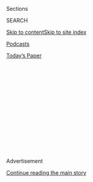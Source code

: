 <div id="app">

<div>

<div>

<div>

<div class="NYTAppHideMasthead css-1q2w90k e1suatyy0">

<div class="section css-ui9rw0 e1suatyy2">

<div class="css-eph4ug er09x8g0">

<div class="css-6n7j50">

</div>

<span class="css-1dv1kvn">Sections</span>

<div class="css-10488qs">

<span class="css-1dv1kvn">SEARCH</span>

</div>

[Skip to content](#site-content)[Skip to site
index](#site-index)

</div>

<div id="masthead-section-label" class="css-1wr3we4 eaxe0e00">

[Podcasts](https://www.nytimes.com/spotlight/podcasts)

</div>

<div class="css-10698na e1huz5gh0">

</div>

</div>

<div id="masthead-bar-one" class="section hasLinks css-15hmgas e1csuq9d3">

<div class="css-uqyvli e1csuq9d0">

</div>

<div class="css-1uqjmks e1csuq9d1">

</div>

<div class="css-9e9ivx">

[](https://myaccount.nytimes.com/auth/login?response_type=cookie&client_id=vi)

</div>

<div class="css-1bvtpon e1csuq9d2">

[Today’s
Paper](https://www.nytimes.com/section/todayspaper)

</div>

</div>

</div>

</div>

<div data-aria-hidden="false">

<div id="site-content" data-role="main">

<div>

<div class="css-1aor85t" style="opacity:0.000000001;z-index:-1;visibility:hidden">

<div class="css-1hqnpie">

<div class="css-epjblv">

<span class="css-17xtcya">[Podcasts](/spotlight/podcasts)</span><span class="css-x15j1o">|</span><span class="css-fwqvlz">‘This
Terrible Thing Is Happening, but the World Goes
On.’</span>

</div>

<div class="css-k008qs">

<div class="css-1iwv8en">

<span class="css-18z7m18"></span>

<div>

</div>

</div>

<span class="css-1n6z4y">https://nyti.ms/2KLqFys</span>

<div class="css-1705lsu">

<div class="css-4xjgmj">

<div class="css-4skfbu" data-role="toolbar" data-aria-label="Social Media Share buttons, Save button, and Comments Panel with current comment count" data-testid="share-tools">

  - 
  - 
  - 
  - 
    
    <div class="css-6n7j50">
    
    </div>

  - 
  - 

</div>

</div>

</div>

</div>

</div>

</div>

<div id="NYT_TOP_BANNER_REGION" class="css-13pd83m">

</div>

<div id="top-wrapper" class="css-1sy8kpn">

<div id="top-slug" class="css-l9onyx">

Advertisement

</div>

[Continue reading the main
story](#after-top)

<div class="ad top-wrapper" style="text-align:center;height:100%;display:block;min-height:250px">

<div id="top" class="place-ad" data-position="top" data-size-key="top">

</div>

</div>

<div id="after-top">

</div>

</div>

<div>

<div class="css-1g7y0i5 e1drnplw0">

<div class="css-1ceswkc e1drnplw1">

</div>

<div class="css-f2fzwx e1drnplw2">

<div data-aria-labelledby="modal-title" data-role="region">

<div id="modal-title" class="css-mln36k">

transcript

</div>

<div class="css-pbq7ev">

</div>

<span>Back to Sugar
Calling</span>

<div class="css-f6lhej">

<div class="css-1ialerq">

<div class="css-1701swk">

bars

</div>

<div>

<div class="css-1t7yl1y">

0:00/0:00

</div>

<div class="css-og85jy">

\-0:00

</div>

</div>

</div>

</div>

<div class="css-15fbio0">

<div class="css-1p4nyns">

transcript

## ‘This Terrible Thing Is Happening, but the World Goes On.’

### Hosted by Cheryl Strayed, produced by Kelly Prime and edited by Sara Sarasohn. Editorial oversight by Wendy Dorr.

#### Cheryl Strayed talks with the author Judy Blume about raising teens, losing religion and writing it all down.

Wednesday, April 29th, 2020

</div>

  - cheryl strayed  
    Today, I’m going to call Judy Blume. She taught me a lot about being
    a teenager and a young woman in her books, “Are You There God? It’s
    Me, Margaret,” “Deenie,” “Tiger Eyes,” “Forever.” Really, there’s
    such a long list. I could go on and on. In fact, I distinctly
    remember the exact shelf that her books occupied in Chaska Middle
    School. I visited often, checked out every single book on that shelf
    at least one, sometimes two or three times. I can’t think of anyone
    better to call when seeking wisdom at this really confusing moment
    in our lives, so I’m going to give her a call.

  - \[music\]

  - \[dial tone\]

  - judy blume  
    Hello?

  - cheryl strayed  
    Hi, is this Judy?

  - judy blume  
    It is Judy.

  - cheryl strayed  
    Hi, Judy. It’s Cheryl Strayed.

  - judy blume  
    Hi, Cheryl. How nice to talk to you.

  - cheryl strayed  
    Oh. I mean, honestly, Judy, in all of the dreams of my life as a
    writer, I never, ever, ever thought I would get to talk to you. I
    have loved you for so long, since I was a little child.

  - judy blume  
    Well, I’m so glad that I’m still here so we can do this.

  - cheryl strayed  
    I’m so glad you’re here too. We’ve made it this far, that I can
    finally reach you. So where are you?

  - judy blume  
    Well, we live in Key West, which is a lovely place to live. It’s
    summer all the time, and I’m a summer girl. And I’m here with my
    husband George, and we live in a old low-rise condo, and we’re on
    the second floor. And so we’re on the ocean with the birds, and it’s
    feeding time in the afternoon, and we get to watch all the changes.
    I know it’s good for me in normal time, so I’m assuming that it’s
    good for me in these times too. I love the sea. I love everything
    about it. I like to go to sleep at night listening to it, so I’m
    lucky.

  - cheryl strayed  
    So is it just the two of you? Have you been socially isolating for
    some time now?

  - judy blume  
    Since March 12.

  - cheryl strayed  
    Wow.

  - judy blume  
    So yes, it’s been a long time. The last day — I think that may be
    the last day we went to the bookstore. I know it was on a Thursday.
    And it’s so interesting, this role reversal with grown kids, and
    I’ve heard it from so many of my friends, but I know we’re not the
    only ones, where they call — they’re worried. It’s a very tender
    kind of worry, because I guess they think we’re old. \[LAUGHS\] I
    guess we are old, but we don’t see ourselves that way. We’re 82. We
    think of ourselves as young, but we’re not. And Larry called, and he
    said, you cannot be going to work at the bookstore with everybody
    coming into that store is a tourist from all over the place. You
    can’t do it anymore. And we looked at each other, George and I,
    and we knew he was right. We knew he was right. And of course, the
    store closed. But we did stop. That was our last day. And that’s
    been very hard, Cheryl.

  - cheryl strayed  
    Oh. And so you own a bookstore, right? It’s called Books & Books in
    Key West.

  - judy blume  
    Well, we started it. We don’t own it. It’s nonprofit. But we’re the
    founders. And it’s four years old, and it’s our baby. And going to
    work four days a week in the bookstore is like this huge joy for me.
    It’s my reward after 50 years of writing, which, for me, was enough.
    It’s not enough for everybody. But for me, 50 years was enough —

  - cheryl strayed  
    Right.

  - \[laughter\]

  - judy blume  
    — I said, of being locked up in that little room, and here I’m right
    back. I’m right back living the way I lived when I was writing full
    time.

  - cheryl strayed  
    Right. That’s so interesting you say that, because the other writers
    I’ve talked to are all saying, well, you know, it’s not as hard for
    me because, of course, as a writer, I have to socially isolate in
    order to get work done. And you’re, I guess, retired as a writer,
    and then you were happily —

  - judy blume  
    No, no, no. No, never say retired. I’ve never retired. No, no, no.

  - cheryl strayed  
    But you’re just not writing right now. Is that what you mean?

  - judy blume  
    I’m not writing right now. And I would have to be doing something.
    I’m a worker. I’m a worker bee. So having a bookstore to go to and
    run, and do all the things that one does in a bookstore, and I love
    them all. And I loved being allowed out after 50 years of not being
    allowed out. And now I’m back. But I know how to do this, because
    this is the way I lived. Except, except for the constant — or I
    should say, the coming and going of anxiety.

  - cheryl strayed  
    Mm-hm.

  - judy blume  
    You know, it’s just so different.

  - cheryl strayed  
    Right. So what are you anxious about, Judy?

  - judy blume  
    Oh. What am I anxious about?

  - cheryl strayed  
    \[LAUGHS\] Let’s make a list.

  - judy blume  
    I’m anxious about what’s happening around the world. I’m anxious
    about the virus. I’m anxious about what it’s doing. It’s just a very
    scary thing.

  - cheryl strayed  
    Yeah.

  - judy blume  
    And maybe it is that the older you are, the more afraid you are.
    Maybe we’re not supposed to be afraid. I don’t know. But I’m a
    mixture of the anxiety but the optimist. I’m scared one minute, and
    then it’s like, oh, everything is going to be OK. Let’s dance. That
    will help me.

  - cheryl strayed  
    And how do you make that shift? How do you go from that anxiety that
    you feel to, let’s dance, or to that sense of, it’s going to be OK?

  - judy blume  
    \[LAUGHS\]
    
    You know, I grew up with a wonderful father. I adored my father.
    Sadly, he died when he was 54, and I was just 21. And so we didn’t
    get to know each other as adults. But he was a philosopher. He was
    the guy who everyone came to with their problems. As I became a
    teenager, of course, I didn’t turn to him, because he was my father,
    and you know how that goes. You have to go someplace else.

  - cheryl strayed  
    Right. Of course.

  - judy blume  
    But in our family, he was the youngest of seven children. Nobody
    lived to be 60. All of his siblings. So there was always another
    death, another shiva, which is — when a Jewish person dies, you call
    it sitting shiva, and people come and visit. That was going on all
    the time I was growing up. And he would always, when I was young,
    take me on his lap and say, life is for the living, and life goes
    on. Life will go on. And yeah, that’s true. Life goes on.

  - cheryl strayed  
    So you reach back for that sense of — to me, when he’s saying to
    you, life goes on even in the face of death, that to me is the
    ultimate lesson in essentially embracing that suffering exists, and
    that even in our joy, there is always a piece of sorrow.

  - judy blume  
    Yes.

  - cheryl strayed  
    I find that to be a calming thing. That’s helped me shift from
    anxiety to calm, and sometimes all the way to let’s dance, if you
    put that on the continuum.

  - judy blume  
    \[LAUGHS\] Let’s dance is because moving around, moving — we go for
    morning walks. We have not given up our morning walk, thank
    goodness. We wear masks now, but we go for a two-mile walk every
    morning. And that is so, so important. And the physical activity for
    me — George is much more mellow, much more relaxed and cavalier
    personality. And he doesn’t worry, which is nice, but if — there’s
    always one — maybe there are couples where no one worries. But the
    couples I know have one who’s anxious and a worrier, and the other
    one who isn’t. Two worriers in one family would be too much.

  - cheryl strayed  
    I agree.

  - judy blume  
    Right? But it’s the one with all the imagination. He often will say
    to me, you have too much imagination. Well, if you’re a fiction
    writer, you can’t have too much imagination.

  - cheryl strayed  
    That’s right. It’s come in handy for you, I would say, Judy, that
    imagination.

  - judy blume  
    \[LAUGHS\]

  - cheryl strayed  
    So many of those books that you’ve written, all of them, really,
    they always — I think one of the most important things that you and
    your books have contributed is really teaching children and
    teenagers about how important it is to have that sense of honesty
    and integrity, and to be sensitive to our own needs and desires and
    thoughts, and those of others as well. How was it that you came to
    write these books that were so much about openness, and honesty, and
    honoring our emotional lives?

  - judy blume  
    Yeah, but let’s just — I just have to tell you the truth here. I had
    no idea what I was doing. When I sat down to write books, I was in
    my very late 20s. Maybe I was 30 when “Margaret” was published. I
    had no idea what I was doing. And where does that stuff come from? I
    don’t know. I don’t understand it. I’ve given up trying to
    understand it. But it’s there when I write. And it may not be there
    when I have a conversation with you. It’s there somewhere deep
    inside, and it comes out when I’m writing. I just — I have a couple
    of things I wanted to share with you, but — and the other one is not
    from a book of mine, but this is so apropos of what we’re saying.
    “In the Unlikely Event,” when I was writing that — that’s my last
    novel, and it’s going to be my last novel. And it took five years,
    and it took a lot out of me. But it’s all based on a series of
    tragedies that happened in my hometown when I was 14. And although
    it’s not autobiographical in terms of the characters, it is very
    much, was a part of my life.

  - cheryl strayed  
    Right. And it’s Elizabeth, New Jersey, is that right?

  - judy blume  
    Elizabeth, New Jersey, yeah. In, I can’t remember how many days,
    50-something days, we had three major airlines crash.

  - cheryl strayed  
    Into your town.

  - judy blume  
    Yeah, into our town. Into Elizabeth. I did not see any of it. I
    remember it very clearly. And the only thing that surprises me now,
    that, as a fiction writer, I never wrote about it for 40 years, I
    think. But anyway, there was just this one tiny little line in it
    that I remember after I wrote it, I said to myself, where did that
    come from? And how did you know that? Because it just came. And it’s
    the night after the first crash, when Miri, who is 15, is in bed
    with her single mom, Rusty, and neither one of them can sleep. And
    this is from Rusty’s point of view.
    
    “When Miri asked if she believed in God, what was she supposed to
    say? Of course I believe in God, she told her. But how could God let
    such a terrible thing happen? It’s not God’s job to decide what
    happens, Rusty said. It’s his job to help you get through it. Oh, if
    only she really believed that.”
    
    And that makes me cry, because I don’t know where that came from. I
    do remember after a series of tragedies in our family, my father,
    who was raised as an Orthodox Jew, but from the time he married my
    mother — I mean, she wasn’t, and so we weren’t. We were Jews, but we
    weren’t observant Jews in any way. But my father — I think it was
    very, very hard for him. This was when his — my 25-year-old cousin
    was diagnosed with terminal lung cancer, and she had a two-year-old
    baby. And on the night that the doctors told her parents this, my
    father’s last surviving sibling, who was her father, died on the
    spot in the hospital. And then a few months later, Elsie, my cousin,
    died. And my father was sitting on the stairs, and I was sitting
    with him. And he said, you know, I just can’t believe anymore. I
    just think I have lost my belief in God. It’s not there anymore.
    I’ve lost it. And you know what? A few months later, my father
    died very quickly and suddenly, and I was with him. And all of this
    was tough. Very tough. And I wasn’t writing then, of course. So you
    ask, how do you get through things? And after I became a writer,
    that’s how I got through things.

  - cheryl strayed  
    Yeah, writing became your healing.

  - judy blume  
    Well, yeah, it did.

  - cheryl strayed  
    But back there, when your father said, I don’t believe in God, and
    then he died, you were a young woman. How old were you when he died?
    21?

  - judy blume  
    21\. I was about to get married, believe it or not. The invitations
    were out to the wedding. Way too young, but we did that then. You
    know.

  - cheryl strayed  
    Mm-hm. Yeah. I did that too. Too young.

  - judy blume  
    Too young.

  - cheryl strayed  
    How did you find your way through that darkness?

  - judy blume  
    That was very dark.
    
    That was very dark. I think I — I don’t know, because I had no one
    to talk to. My mother never spoke about that day. Never. My father
    was the nurturing parent, and the one you could go to, and the one
    who would help you through things. And my mother just couldn’t do
    anything like that. And she didn’t want us to show anything in
    public. And that’s hard.

  - cheryl strayed  
    It’s incredibly, and I think too — you know obviously, it sounds
    like there was this personality difference between your mother and
    father. But I would say that your mother’s values around loss and
    grief — saying, don’t show it in public, let’s not speak of it again
    — is very much aligned with the times and the ways that we used to
    think about grief and loss. And I guess that’s what I was trying to
    drive at when I was so struck by how brave you were as a writer to
    decide to break those codes of silence about subjects that are
    difficult. Grief, divorce, sexuality, masturbation, racism. All of
    these things that I was so drawn to, like many others, because you
    were speaking honestly with this deep emotional intelligence and
    compassion about things that we’re many times told, do not speak of
    these things.
    
    Did it come alive on the page, and in your real life, you didn’t —
    did you obey your mother when she said, don’t speak of it?

  - judy blume  
    Well, I mean, what was I going to do? My mother wasn’t going to talk
    to me. One time I went into her room, and she was crying. And I felt
    that, oh my god, I’ve invaded her privacy. And I felt terrible.
    Terrible. And so I left, instead of going and sitting down and
    crying. I knew that she just couldn’t do that. And I felt, I think,
    kind of abandoned then. I felt — and maybe that’s where it came out,
    in the writing. Because it was there. It was there, inside me. And
    that was the way I let it out. But none of what you said just now
    was deliberate. When I look back, I think, oh, for a fearful person
    — or I was a very fearful child, an anxious child with eczema and
    other anxiety-caused problems —
    
    I was courageous in my writing. I was brave in my writing, if not in
    my life.

  - cheryl strayed  
    Mm. And then it sounds like you became braver over time.

  - judy blume  
    Yeah, I think so. I certainly hope so. Yeah.

  - cheryl strayed  
    It’s like —

  - judy blume  
    You know what, I’m a doer. I like to take action. So when I had
    breast cancer, I was told I had breast cancer. OK. OK. Let’s get
    this thing done. Let’s get this taken care of. And I do my research,
    and I call people, and then I did it. That was it. Let’s just do
    this. And I think what’s so difficult this time is, there’s no
    action that I can take. I can’t control this coronavirus all over
    the world. There’s nothing I can do. I can vote, but there’s really
    nothing much that I can do. Which is kind of why I’m talking to you.
    \[LAUGHS\] I feel like this is something I can do. This is something
    I can do. It may never help anybody, but I can get this out, and
    it’s not just sitting here and doing nothing.

  - cheryl strayed  
    I actually think you’re doing a lot, Judy, in the form of all those
    books that you’ve written. Think of all the teenagers right now who
    are reading those words that you wrote so long ago, and feeling
    consoled by them during what is probably an incredibly hard time for
    them. I have two teenagers myself, and I know mine are challenged by
    having to be socially distant from their friends during this time
    when they really are wanting more and more independence. And my
    husband and I have gotten used to giving them independence. They get
    to roam the neighborhood or the city, and now suddenly, we’re
    saying, nope. It’s like you’re little kids again. You have to stay
    with us at our side. If not at our side, it’s certainly in our
    house. And that’s been rather tricky. My joke is that my teenagers
    have been socially distancing from my husband and me for some time
    now.

  - judy blume  
    Which is what teenagers are supposed to do.

  - cheryl strayed  
    Exactly. Developmentally, that’s their job. And now, what we have to
    say to them is, you have to be here with us all the time. And it’s
    hard. And so I’m asking, do you have maybe some wisdom to share with
    them? Um, and also to share with the parents. How do we do a good
    job at this? How do we respect those boundaries while also obeying
    the rules of social isolation?

  - judy blume  
    Oh, it’s a very hard — I mean, I wish I had answers for you. One
    thing I’m sharing with parents who have kids, teenage kids, is — or
    I would say this directly to the kids. Acknowledge your feelings.
    And you don’t have to discuss it with your parents either. Write it
    down. What I always did through the hardest times of my adult life —
    I just got rid of all these books a year or two ago when I moved. I
    probably shouldn’t have, but I did. I had notebooks. They weren’t
    fancy, they were nothing, but they were whatever was around at the
    time. And through the hardest times — I never wrote about the happy
    times, but through the hardest times, I would just write things
    down, not fancy. Just — I’m a doodler. So even with doodles, I would
    write the word “annoyed,” and I would doodle all around it. Angry,
    sad, lost, lonely, wishing, missing. All the things that they may be
    feeling. Jot it down. If you can draw it, even better. I never
    could, but I decorated words with my doodles. Because someday when
    this ends, and it will end, then they will have this so that they
    can remember. And they never have to share it. I think that’s the
    most important thing. It’s theirs. It’s private. It’s off limits.

  - cheryl strayed  
    Yeah. You know, I just want to pause and say, wait a minute, did you
    — when you say you got rid of your notebooks, did you donate them to
    the library that’s keeping your papers?

  - judy blume  
    Oh, no. No, no, no —

  - cheryl strayed  
    Judy\!

  - judy blume  
    — no, no, no. They —

  - cheryl strayed  
    Oh, come on.

  - judy blume  
    No\! No, this was stuff so private. I mean, my papers went, but
    these notebooks were shredded. Yes, under my supervision, shredded.

  - cheryl strayed  
    Oh, Judy.

  - judy blume  
    I read them, I saved them. Every year, I took them out. And then I
    thought, you know, I don’t want to die with these notebooks out
    there. I don’t want anyone I love — my kids, my husband — I don’t
    want them to read this. Because this was for me.
    
    While some of it may have been about them, this release was for me.

  - cheryl strayed  
    Right.

  - judy blume  
    And then I didn’t need it anymore. And I didn’t feel that it
    belonged out there in the world either, because this was who I was
    at a moment in time. Just like this is who your kids are right now.
    And they may not need to do this, because again, they have friends
    that they’re sharing with. I don’t know. Are they sharing their most
    intimate, dark feelings? Do they want to do that? Then they do that
    for themselves. I never did that when I was growing up. I had a best
    friend. And we are still best friends, god knows how many years
    later.

  - cheryl strayed  
    Oh, that’s so nice.

  - judy blume  
    12 to 82. It’s a lot of years. And we talk about that now, how we
    loved each other, we enjoyed each other’s company so much.
    Everything was perfect just being together. But we never really told
    each other what was deep, deep inside. Never. Never shared that.

  - cheryl strayed  
    Why do you think you didn’t?

  - judy blume  
    Why. I don’t know. Was it the times? Are kids more able to do that
    now?

  - cheryl strayed  
    You know, I don’t know. I had that same experience when I got back
    in touch with some of my high school friends, maybe a decade or so
    ago. And some of my best, best friends. And it was only then that we
    shared difficult things. That I shared that my father had physically
    abused my mother, for example. Or shared the economic hardship. I
    grew up in poverty, and how stressful that was for me, and how hard
    I worked as a teenager to conceal that. And all of that — here we
    were, dear friends, and all of that, I was trying to make it
    invisible. And I think that for me, my theory is that it’s just too
    painful. It’s too painful, and so much about being a teenager, as
    you well know, that you’ve written about again and again, is just
    wanting everyone to think that you’re normal. And we all have this
    bizarre idea of what normal is, and so we do everything we can to
    pretend to be that way. And what your books always reveal is, none
    of us are normal. We’re all our original selves. And that’s really
    the most beautiful face we can show the world, but it’s really hard
    to do that when you’re a teenager. And I think it’s hard for my kids
    too. My son — I think especially maybe in this case for boys,
    because I asked them that same question. I think my daughter does
    talk to her friends, at least to some degree, about her struggles.
    But my son has said, mom, we just don’t operate that way. What he
    wants to do is go skateboarding with his friends. And they speak
    with a kind of body language that’s not about words so much.

  - judy blume  
    There’s a little — I mean, there is a male-female thing there too.

  - cheryl strayed  
    Yeah, yeah.

  - judy blume  
    I mean, that’s like George. But — oh, Cheryl, can I read you
    something that I absolutely adore?

  - cheryl strayed  
    Yes, please do.

  - judy blume  
    And this is not mine. This is something I just love. It’s from Maira
    Kalman. Do you know who she is?

  - cheryl strayed  
    I do.

  - judy blume  
    She is my favorite Illustrator. And oh my gosh, I wish I could show
    you the glorious illustrations that are in this book. And the book
    is called “Beloved Dog.” And for some reason, I come to it again and
    again and again. And her words are simple, yet not simple. So this
    is it, OK?

  - cheryl strayed  
    OK.

  - judy blume  
    “When I go out for a walk, there’s so much I see that makes me happy
    to be alive — breathing, not thinking, observing. I am grateful
    beyond measure to be a part of it all. There are people, of course,
    heroic and heartbreaking, going about their business in splendid
    fashion. There are trees, glorious and consoling, changing with the
    seasons, reminders that all things change and change again. There
    are flowers, birds, babies, buildings. I love all these things. But
    above all, I am besotted by dogs. They are constant reminders that
    life reveals the best of itself when we live fully in the moment and
    extend our unconditional love. And it is very true that the most
    tender, uncomplicated, most generous part of our being blossoms
    without any effort when it comes to the love of a dog.”

  - cheryl strayed  
    Mm. Wow. That is so beautiful, Judy.

  - judy blume  
    I have one fantasy left as a professional, as a writer. My one
    fantasy is that I would love to collaborate with Maira Kalman. I
    just think she is brilliant and wonderful. And now you have to ask
    me, do I have a dog?

  - cheryl strayed  
    Do you have a dog, since you read that?

  - judy blume  
    No.

  - cheryl strayed  
    Why did you choose that passage?

  - judy blume  
    I don’t have a dog. And I love that in this book, she tells us that
    she was terrified of dogs because her mother and grandmother, I
    think, said, be careful, they’ll lunge for your neck and bite your
    head off, something like that. And my mother was terrified of dogs,
    so I didn’t grow up with a dog. But then my son got a dog. And I
    fell in love with this dog. I called Lukie my granddog. And I
    learned what it is about loving a dog. It was just so unconditional
    and satisfying, and very, very sad when Lukie died. She was 16. And
    I always thought that Larry would get another dog, but he never has.
    And of course, I watch them here in Key West, and I just love
    watching them. But I don’t have my own dog.

  - cheryl strayed  
    Well, why don’t you get one, Judy?

  - judy blume  
    Because George says, you have me, Judy. If you don’t have me, you
    should definitely get a dog. But as long as you have me, you’re OK.
    You don’t need a dog.

  - cheryl strayed  
    I’ll just say — I don’t have a vote in this, so I can express my
    opinion. I have two dogs and a husband. And trust me, the things
    that the dogs give me are very different than the things my husband
    gives me.

  - judy blume  
    Oh, I know. I know. But I agree with him that we are probably so
    different that we should not try to have a dog together. And you
    know, this is not just, of course, about the love of a dog. This
    also could be the love for a friend, or the love for a family
    member. It just seems to me to be a lovely piece. I just like
    opening this book and reading.

  - cheryl strayed  
    Well, and to me, it seems to be about the pleasure we take in the
    small things. The way that we find beauty or wonder in every day.
    Are you finding wonder and beauty every day in the midst of these
    difficult times?

  - judy blume  
    I think it’s hard. I do love when we go out walking. I don’t know if
    you know this about Key West, but chickens roam freely in Key West,
    and they’re protected. And I don’t always love the chickens, but
    this time of year, with their little babies walking behind them,
    that’s wonder right there. You know, the world goes on. This
    terrible thing is happening, but the world goes on.

  - cheryl strayed  
    There will always be little yellow baby birds, no matter what.

  - \[laughter\]

  - judy blume  
    I guess so. I hope so.

  - cheryl strayed  
    I do too. So Judy, it’s been wonderful to speak to you, and thank
    you so much for sharing yourself with me.

  - judy blume  
    Thank you. OK. Stay well.

  - cheryl strayed  
    Bye bye, hon.

  - judy blume  
    Bye.

  - cheryl strayed  
    Bye.

  - \[music\]  
    I’m Cheryl Strayed. This is “Sugar Calling.” Next week, Alice
    Walker.

</div>

</div>

</div>

</div>

<div style="position:absolute;width:0;height:0;visibility:hidden;display:none">

</div>

<div style="width:100%">

<div class="css-18qqsen e1eullfg0" style="background-image:url(https://static01.nyt.com/images/2020/04/29/podcasts/sugar-calling-album-art/sugar-calling-album-art-videoFifteenBySeven2610-v2.png)">

<div class="css-1hmsypo e1eullfg2">

<div class="css-131hid3 e1eullfg3">

<div class="css-1uhi299 e1eullfg1">

</div>

<div class="css-1tloyb6">

<div class="css-1kltdsh ehra6vc0">

[<span class="css-1f76qa2">![Sugar Calling
logo](https://static01.nyt.com/images/2020/04/29/podcasts/sugar-calling-album-art/sugar-calling-album-art-square320.jpg)<span>Sugar
Calling</span></span>](https://www.nytimes.com/column/sugar-calling)<span class="css-1lhttlg ehra6vc1"><span class="css-sj5ozi ehra6vc2">Subscribe:</span></span>

  - [Apple Podcasts](https://itunes.apple.com/us/podcast/id1505881384)
  - [Google
    Podcasts](https://podcasts.google.com/?feed=aHR0cHM6Ly9yc3MuYXJ0MTkuY29tL3N1Z2FyLWNhbGxpbmc&ved=0CAUQrrcFahcKEwjA8Kyn09voAhUAAAAAHQAAAAAQBQ)

</div>

</div>

<div class="css-1r0dpua e1eullfg4">

<div class="css-1gu519p edye5kn0">

<div>

# ‘This Terrible Thing Is Happening, but the World Goes On.’

## Cheryl Strayed talks with the author Judy Blume about raising teens, losing religion and writing it all down.

</div>

<span class="css-lsnb14 edye5kn4">Hosted by Cheryl Strayed, produced by
Kelly Prime and edited by Sara Sarasohn. Editorial oversight by Wendy
Dorr.</span>

<div class="css-1vd84sn">

<span class="css-16bt4xd">Transcript</span>

</div>

</div>

<div class="css-1g7y0i5 e1drnplw0">

<div class="css-1ceswkc e1drnplw1">

</div>

<div class="css-f2fzwx e1drnplw2">

<div data-aria-labelledby="modal-title" data-role="region">

<div id="modal-title" class="css-mln36k">

transcript

</div>

<div class="css-pbq7ev">

</div>

<span>Back to Sugar
Calling</span>

<div class="css-f6lhej">

<div class="css-1ialerq">

<div class="css-1701swk">

bars

</div>

<div>

<div class="css-1t7yl1y">

0:00/0:00

</div>

<div class="css-og85jy">

\-0:00

</div>

</div>

</div>

</div>

<div class="css-15fbio0">

<div class="css-1p4nyns">

transcript

## ‘This Terrible Thing Is Happening, but the World Goes On.’

### Hosted by Cheryl Strayed, produced by Kelly Prime and edited by Sara Sarasohn. Editorial oversight by Wendy Dorr.

#### Cheryl Strayed talks with the author Judy Blume about raising teens, losing religion and writing it all down.

Wednesday, April 29th, 2020

</div>

  - cheryl strayed  
    Today, I’m going to call Judy Blume. She taught me a lot about being
    a teenager and a young woman in her books, “Are You There God? It’s
    Me, Margaret,” “Deenie,” “Tiger Eyes,” “Forever.” Really, there’s
    such a long list. I could go on and on. In fact, I distinctly
    remember the exact shelf that her books occupied in Chaska Middle
    School. I visited often, checked out every single book on that shelf
    at least one, sometimes two or three times. I can’t think of anyone
    better to call when seeking wisdom at this really confusing moment
    in our lives, so I’m going to give her a call.

  - \[music\]

  - \[dial tone\]

  - judy blume  
    Hello?

  - cheryl strayed  
    Hi, is this Judy?

  - judy blume  
    It is Judy.

  - cheryl strayed  
    Hi, Judy. It’s Cheryl Strayed.

  - judy blume  
    Hi, Cheryl. How nice to talk to you.

  - cheryl strayed  
    Oh. I mean, honestly, Judy, in all of the dreams of my life as a
    writer, I never, ever, ever thought I would get to talk to you. I
    have loved you for so long, since I was a little child.

  - judy blume  
    Well, I’m so glad that I’m still here so we can do this.

  - cheryl strayed  
    I’m so glad you’re here too. We’ve made it this far, that I can
    finally reach you. So where are you?

  - judy blume  
    Well, we live in Key West, which is a lovely place to live. It’s
    summer all the time, and I’m a summer girl. And I’m here with my
    husband George, and we live in a old low-rise condo, and we’re on
    the second floor. And so we’re on the ocean with the birds, and it’s
    feeding time in the afternoon, and we get to watch all the changes.
    I know it’s good for me in normal time, so I’m assuming that it’s
    good for me in these times too. I love the sea. I love everything
    about it. I like to go to sleep at night listening to it, so I’m
    lucky.

  - cheryl strayed  
    So is it just the two of you? Have you been socially isolating for
    some time now?

  - judy blume  
    Since March 12.

  - cheryl strayed  
    Wow.

  - judy blume  
    So yes, it’s been a long time. The last day — I think that may be
    the last day we went to the bookstore. I know it was on a Thursday.
    And it’s so interesting, this role reversal with grown kids, and
    I’ve heard it from so many of my friends, but I know we’re not the
    only ones, where they call — they’re worried. It’s a very tender
    kind of worry, because I guess they think we’re old. \[LAUGHS\] I
    guess we are old, but we don’t see ourselves that way. We’re 82. We
    think of ourselves as young, but we’re not. And Larry called, and he
    said, you cannot be going to work at the bookstore with everybody
    coming into that store is a tourist from all over the place. You
    can’t do it anymore. And we looked at each other, George and I,
    and we knew he was right. We knew he was right. And of course, the
    store closed. But we did stop. That was our last day. And that’s
    been very hard, Cheryl.

  - cheryl strayed  
    Oh. And so you own a bookstore, right? It’s called Books & Books in
    Key West.

  - judy blume  
    Well, we started it. We don’t own it. It’s nonprofit. But we’re the
    founders. And it’s four years old, and it’s our baby. And going to
    work four days a week in the bookstore is like this huge joy for me.
    It’s my reward after 50 years of writing, which, for me, was enough.
    It’s not enough for everybody. But for me, 50 years was enough —

  - cheryl strayed  
    Right.

  - \[laughter\]

  - judy blume  
    — I said, of being locked up in that little room, and here I’m right
    back. I’m right back living the way I lived when I was writing full
    time.

  - cheryl strayed  
    Right. That’s so interesting you say that, because the other writers
    I’ve talked to are all saying, well, you know, it’s not as hard for
    me because, of course, as a writer, I have to socially isolate in
    order to get work done. And you’re, I guess, retired as a writer,
    and then you were happily —

  - judy blume  
    No, no, no. No, never say retired. I’ve never retired. No, no, no.

  - cheryl strayed  
    But you’re just not writing right now. Is that what you mean?

  - judy blume  
    I’m not writing right now. And I would have to be doing something.
    I’m a worker. I’m a worker bee. So having a bookstore to go to and
    run, and do all the things that one does in a bookstore, and I love
    them all. And I loved being allowed out after 50 years of not being
    allowed out. And now I’m back. But I know how to do this, because
    this is the way I lived. Except, except for the constant — or I
    should say, the coming and going of anxiety.

  - cheryl strayed  
    Mm-hm.

  - judy blume  
    You know, it’s just so different.

  - cheryl strayed  
    Right. So what are you anxious about, Judy?

  - judy blume  
    Oh. What am I anxious about?

  - cheryl strayed  
    \[LAUGHS\] Let’s make a list.

  - judy blume  
    I’m anxious about what’s happening around the world. I’m anxious
    about the virus. I’m anxious about what it’s doing. It’s just a very
    scary thing.

  - cheryl strayed  
    Yeah.

  - judy blume  
    And maybe it is that the older you are, the more afraid you are.
    Maybe we’re not supposed to be afraid. I don’t know. But I’m a
    mixture of the anxiety but the optimist. I’m scared one minute, and
    then it’s like, oh, everything is going to be OK. Let’s dance. That
    will help me.

  - cheryl strayed  
    And how do you make that shift? How do you go from that anxiety that
    you feel to, let’s dance, or to that sense of, it’s going to be OK?

  - judy blume  
    \[LAUGHS\]
    
    You know, I grew up with a wonderful father. I adored my father.
    Sadly, he died when he was 54, and I was just 21. And so we didn’t
    get to know each other as adults. But he was a philosopher. He was
    the guy who everyone came to with their problems. As I became a
    teenager, of course, I didn’t turn to him, because he was my father,
    and you know how that goes. You have to go someplace else.

  - cheryl strayed  
    Right. Of course.

  - judy blume  
    But in our family, he was the youngest of seven children. Nobody
    lived to be 60. All of his siblings. So there was always another
    death, another shiva, which is — when a Jewish person dies, you call
    it sitting shiva, and people come and visit. That was going on all
    the time I was growing up. And he would always, when I was young,
    take me on his lap and say, life is for the living, and life goes
    on. Life will go on. And yeah, that’s true. Life goes on.

  - cheryl strayed  
    So you reach back for that sense of — to me, when he’s saying to
    you, life goes on even in the face of death, that to me is the
    ultimate lesson in essentially embracing that suffering exists, and
    that even in our joy, there is always a piece of sorrow.

  - judy blume  
    Yes.

  - cheryl strayed  
    I find that to be a calming thing. That’s helped me shift from
    anxiety to calm, and sometimes all the way to let’s dance, if you
    put that on the continuum.

  - judy blume  
    \[LAUGHS\] Let’s dance is because moving around, moving — we go for
    morning walks. We have not given up our morning walk, thank
    goodness. We wear masks now, but we go for a two-mile walk every
    morning. And that is so, so important. And the physical activity for
    me — George is much more mellow, much more relaxed and cavalier
    personality. And he doesn’t worry, which is nice, but if — there’s
    always one — maybe there are couples where no one worries. But the
    couples I know have one who’s anxious and a worrier, and the other
    one who isn’t. Two worriers in one family would be too much.

  - cheryl strayed  
    I agree.

  - judy blume  
    Right? But it’s the one with all the imagination. He often will say
    to me, you have too much imagination. Well, if you’re a fiction
    writer, you can’t have too much imagination.

  - cheryl strayed  
    That’s right. It’s come in handy for you, I would say, Judy, that
    imagination.

  - judy blume  
    \[LAUGHS\]

  - cheryl strayed  
    So many of those books that you’ve written, all of them, really,
    they always — I think one of the most important things that you and
    your books have contributed is really teaching children and
    teenagers about how important it is to have that sense of honesty
    and integrity, and to be sensitive to our own needs and desires and
    thoughts, and those of others as well. How was it that you came to
    write these books that were so much about openness, and honesty, and
    honoring our emotional lives?

  - judy blume  
    Yeah, but let’s just — I just have to tell you the truth here. I had
    no idea what I was doing. When I sat down to write books, I was in
    my very late 20s. Maybe I was 30 when “Margaret” was published. I
    had no idea what I was doing. And where does that stuff come from? I
    don’t know. I don’t understand it. I’ve given up trying to
    understand it. But it’s there when I write. And it may not be there
    when I have a conversation with you. It’s there somewhere deep
    inside, and it comes out when I’m writing. I just — I have a couple
    of things I wanted to share with you, but — and the other one is not
    from a book of mine, but this is so apropos of what we’re saying.
    “In the Unlikely Event,” when I was writing that — that’s my last
    novel, and it’s going to be my last novel. And it took five years,
    and it took a lot out of me. But it’s all based on a series of
    tragedies that happened in my hometown when I was 14. And although
    it’s not autobiographical in terms of the characters, it is very
    much, was a part of my life.

  - cheryl strayed  
    Right. And it’s Elizabeth, New Jersey, is that right?

  - judy blume  
    Elizabeth, New Jersey, yeah. In, I can’t remember how many days,
    50-something days, we had three major airlines crash.

  - cheryl strayed  
    Into your town.

  - judy blume  
    Yeah, into our town. Into Elizabeth. I did not see any of it. I
    remember it very clearly. And the only thing that surprises me now,
    that, as a fiction writer, I never wrote about it for 40 years, I
    think. But anyway, there was just this one tiny little line in it
    that I remember after I wrote it, I said to myself, where did that
    come from? And how did you know that? Because it just came. And it’s
    the night after the first crash, when Miri, who is 15, is in bed
    with her single mom, Rusty, and neither one of them can sleep. And
    this is from Rusty’s point of view.
    
    “When Miri asked if she believed in God, what was she supposed to
    say? Of course I believe in God, she told her. But how could God let
    such a terrible thing happen? It’s not God’s job to decide what
    happens, Rusty said. It’s his job to help you get through it. Oh, if
    only she really believed that.”
    
    And that makes me cry, because I don’t know where that came from. I
    do remember after a series of tragedies in our family, my father,
    who was raised as an Orthodox Jew, but from the time he married my
    mother — I mean, she wasn’t, and so we weren’t. We were Jews, but we
    weren’t observant Jews in any way. But my father — I think it was
    very, very hard for him. This was when his — my 25-year-old cousin
    was diagnosed with terminal lung cancer, and she had a two-year-old
    baby. And on the night that the doctors told her parents this, my
    father’s last surviving sibling, who was her father, died on the
    spot in the hospital. And then a few months later, Elsie, my cousin,
    died. And my father was sitting on the stairs, and I was sitting
    with him. And he said, you know, I just can’t believe anymore. I
    just think I have lost my belief in God. It’s not there anymore.
    I’ve lost it. And you know what? A few months later, my father
    died very quickly and suddenly, and I was with him. And all of this
    was tough. Very tough. And I wasn’t writing then, of course. So you
    ask, how do you get through things? And after I became a writer,
    that’s how I got through things.

  - cheryl strayed  
    Yeah, writing became your healing.

  - judy blume  
    Well, yeah, it did.

  - cheryl strayed  
    But back there, when your father said, I don’t believe in God, and
    then he died, you were a young woman. How old were you when he died?
    21?

  - judy blume  
    21\. I was about to get married, believe it or not. The invitations
    were out to the wedding. Way too young, but we did that then. You
    know.

  - cheryl strayed  
    Mm-hm. Yeah. I did that too. Too young.

  - judy blume  
    Too young.

  - cheryl strayed  
    How did you find your way through that darkness?

  - judy blume  
    That was very dark.
    
    That was very dark. I think I — I don’t know, because I had no one
    to talk to. My mother never spoke about that day. Never. My father
    was the nurturing parent, and the one you could go to, and the one
    who would help you through things. And my mother just couldn’t do
    anything like that. And she didn’t want us to show anything in
    public. And that’s hard.

  - cheryl strayed  
    It’s incredibly, and I think too — you know obviously, it sounds
    like there was this personality difference between your mother and
    father. But I would say that your mother’s values around loss and
    grief — saying, don’t show it in public, let’s not speak of it again
    — is very much aligned with the times and the ways that we used to
    think about grief and loss. And I guess that’s what I was trying to
    drive at when I was so struck by how brave you were as a writer to
    decide to break those codes of silence about subjects that are
    difficult. Grief, divorce, sexuality, masturbation, racism. All of
    these things that I was so drawn to, like many others, because you
    were speaking honestly with this deep emotional intelligence and
    compassion about things that we’re many times told, do not speak of
    these things.
    
    Did it come alive on the page, and in your real life, you didn’t —
    did you obey your mother when she said, don’t speak of it?

  - judy blume  
    Well, I mean, what was I going to do? My mother wasn’t going to talk
    to me. One time I went into her room, and she was crying. And I felt
    that, oh my god, I’ve invaded her privacy. And I felt terrible.
    Terrible. And so I left, instead of going and sitting down and
    crying. I knew that she just couldn’t do that. And I felt, I think,
    kind of abandoned then. I felt — and maybe that’s where it came out,
    in the writing. Because it was there. It was there, inside me. And
    that was the way I let it out. But none of what you said just now
    was deliberate. When I look back, I think, oh, for a fearful person
    — or I was a very fearful child, an anxious child with eczema and
    other anxiety-caused problems —
    
    I was courageous in my writing. I was brave in my writing, if not in
    my life.

  - cheryl strayed  
    Mm. And then it sounds like you became braver over time.

  - judy blume  
    Yeah, I think so. I certainly hope so. Yeah.

  - cheryl strayed  
    It’s like —

  - judy blume  
    You know what, I’m a doer. I like to take action. So when I had
    breast cancer, I was told I had breast cancer. OK. OK. Let’s get
    this thing done. Let’s get this taken care of. And I do my research,
    and I call people, and then I did it. That was it. Let’s just do
    this. And I think what’s so difficult this time is, there’s no
    action that I can take. I can’t control this coronavirus all over
    the world. There’s nothing I can do. I can vote, but there’s really
    nothing much that I can do. Which is kind of why I’m talking to you.
    \[LAUGHS\] I feel like this is something I can do. This is something
    I can do. It may never help anybody, but I can get this out, and
    it’s not just sitting here and doing nothing.

  - cheryl strayed  
    I actually think you’re doing a lot, Judy, in the form of all those
    books that you’ve written. Think of all the teenagers right now who
    are reading those words that you wrote so long ago, and feeling
    consoled by them during what is probably an incredibly hard time for
    them. I have two teenagers myself, and I know mine are challenged by
    having to be socially distant from their friends during this time
    when they really are wanting more and more independence. And my
    husband and I have gotten used to giving them independence. They get
    to roam the neighborhood or the city, and now suddenly, we’re
    saying, nope. It’s like you’re little kids again. You have to stay
    with us at our side. If not at our side, it’s certainly in our
    house. And that’s been rather tricky. My joke is that my teenagers
    have been socially distancing from my husband and me for some time
    now.

  - judy blume  
    Which is what teenagers are supposed to do.

  - cheryl strayed  
    Exactly. Developmentally, that’s their job. And now, what we have to
    say to them is, you have to be here with us all the time. And it’s
    hard. And so I’m asking, do you have maybe some wisdom to share with
    them? Um, and also to share with the parents. How do we do a good
    job at this? How do we respect those boundaries while also obeying
    the rules of social isolation?

  - judy blume  
    Oh, it’s a very hard — I mean, I wish I had answers for you. One
    thing I’m sharing with parents who have kids, teenage kids, is — or
    I would say this directly to the kids. Acknowledge your feelings.
    And you don’t have to discuss it with your parents either. Write it
    down. What I always did through the hardest times of my adult life —
    I just got rid of all these books a year or two ago when I moved. I
    probably shouldn’t have, but I did. I had notebooks. They weren’t
    fancy, they were nothing, but they were whatever was around at the
    time. And through the hardest times — I never wrote about the happy
    times, but through the hardest times, I would just write things
    down, not fancy. Just — I’m a doodler. So even with doodles, I would
    write the word “annoyed,” and I would doodle all around it. Angry,
    sad, lost, lonely, wishing, missing. All the things that they may be
    feeling. Jot it down. If you can draw it, even better. I never
    could, but I decorated words with my doodles. Because someday when
    this ends, and it will end, then they will have this so that they
    can remember. And they never have to share it. I think that’s the
    most important thing. It’s theirs. It’s private. It’s off limits.

  - cheryl strayed  
    Yeah. You know, I just want to pause and say, wait a minute, did you
    — when you say you got rid of your notebooks, did you donate them to
    the library that’s keeping your papers?

  - judy blume  
    Oh, no. No, no, no —

  - cheryl strayed  
    Judy\!

  - judy blume  
    — no, no, no. They —

  - cheryl strayed  
    Oh, come on.

  - judy blume  
    No\! No, this was stuff so private. I mean, my papers went, but
    these notebooks were shredded. Yes, under my supervision, shredded.

  - cheryl strayed  
    Oh, Judy.

  - judy blume  
    I read them, I saved them. Every year, I took them out. And then I
    thought, you know, I don’t want to die with these notebooks out
    there. I don’t want anyone I love — my kids, my husband — I don’t
    want them to read this. Because this was for me.
    
    While some of it may have been about them, this release was for me.

  - cheryl strayed  
    Right.

  - judy blume  
    And then I didn’t need it anymore. And I didn’t feel that it
    belonged out there in the world either, because this was who I was
    at a moment in time. Just like this is who your kids are right now.
    And they may not need to do this, because again, they have friends
    that they’re sharing with. I don’t know. Are they sharing their most
    intimate, dark feelings? Do they want to do that? Then they do that
    for themselves. I never did that when I was growing up. I had a best
    friend. And we are still best friends, god knows how many years
    later.

  - cheryl strayed  
    Oh, that’s so nice.

  - judy blume  
    12 to 82. It’s a lot of years. And we talk about that now, how we
    loved each other, we enjoyed each other’s company so much.
    Everything was perfect just being together. But we never really told
    each other what was deep, deep inside. Never. Never shared that.

  - cheryl strayed  
    Why do you think you didn’t?

  - judy blume  
    Why. I don’t know. Was it the times? Are kids more able to do that
    now?

  - cheryl strayed  
    You know, I don’t know. I had that same experience when I got back
    in touch with some of my high school friends, maybe a decade or so
    ago. And some of my best, best friends. And it was only then that we
    shared difficult things. That I shared that my father had physically
    abused my mother, for example. Or shared the economic hardship. I
    grew up in poverty, and how stressful that was for me, and how hard
    I worked as a teenager to conceal that. And all of that — here we
    were, dear friends, and all of that, I was trying to make it
    invisible. And I think that for me, my theory is that it’s just too
    painful. It’s too painful, and so much about being a teenager, as
    you well know, that you’ve written about again and again, is just
    wanting everyone to think that you’re normal. And we all have this
    bizarre idea of what normal is, and so we do everything we can to
    pretend to be that way. And what your books always reveal is, none
    of us are normal. We’re all our original selves. And that’s really
    the most beautiful face we can show the world, but it’s really hard
    to do that when you’re a teenager. And I think it’s hard for my kids
    too. My son — I think especially maybe in this case for boys,
    because I asked them that same question. I think my daughter does
    talk to her friends, at least to some degree, about her struggles.
    But my son has said, mom, we just don’t operate that way. What he
    wants to do is go skateboarding with his friends. And they speak
    with a kind of body language that’s not about words so much.

  - judy blume  
    There’s a little — I mean, there is a male-female thing there too.

  - cheryl strayed  
    Yeah, yeah.

  - judy blume  
    I mean, that’s like George. But — oh, Cheryl, can I read you
    something that I absolutely adore?

  - cheryl strayed  
    Yes, please do.

  - judy blume  
    And this is not mine. This is something I just love. It’s from Maira
    Kalman. Do you know who she is?

  - cheryl strayed  
    I do.

  - judy blume  
    She is my favorite Illustrator. And oh my gosh, I wish I could show
    you the glorious illustrations that are in this book. And the book
    is called “Beloved Dog.” And for some reason, I come to it again and
    again and again. And her words are simple, yet not simple. So this
    is it, OK?

  - cheryl strayed  
    OK.

  - judy blume  
    “When I go out for a walk, there’s so much I see that makes me happy
    to be alive — breathing, not thinking, observing. I am grateful
    beyond measure to be a part of it all. There are people, of course,
    heroic and heartbreaking, going about their business in splendid
    fashion. There are trees, glorious and consoling, changing with the
    seasons, reminders that all things change and change again. There
    are flowers, birds, babies, buildings. I love all these things. But
    above all, I am besotted by dogs. They are constant reminders that
    life reveals the best of itself when we live fully in the moment and
    extend our unconditional love. And it is very true that the most
    tender, uncomplicated, most generous part of our being blossoms
    without any effort when it comes to the love of a dog.”

  - cheryl strayed  
    Mm. Wow. That is so beautiful, Judy.

  - judy blume  
    I have one fantasy left as a professional, as a writer. My one
    fantasy is that I would love to collaborate with Maira Kalman. I
    just think she is brilliant and wonderful. And now you have to ask
    me, do I have a dog?

  - cheryl strayed  
    Do you have a dog, since you read that?

  - judy blume  
    No.

  - cheryl strayed  
    Why did you choose that passage?

  - judy blume  
    I don’t have a dog. And I love that in this book, she tells us that
    she was terrified of dogs because her mother and grandmother, I
    think, said, be careful, they’ll lunge for your neck and bite your
    head off, something like that. And my mother was terrified of dogs,
    so I didn’t grow up with a dog. But then my son got a dog. And I
    fell in love with this dog. I called Lukie my granddog. And I
    learned what it is about loving a dog. It was just so unconditional
    and satisfying, and very, very sad when Lukie died. She was 16. And
    I always thought that Larry would get another dog, but he never has.
    And of course, I watch them here in Key West, and I just love
    watching them. But I don’t have my own dog.

  - cheryl strayed  
    Well, why don’t you get one, Judy?

  - judy blume  
    Because George says, you have me, Judy. If you don’t have me, you
    should definitely get a dog. But as long as you have me, you’re OK.
    You don’t need a dog.

  - cheryl strayed  
    I’ll just say — I don’t have a vote in this, so I can express my
    opinion. I have two dogs and a husband. And trust me, the things
    that the dogs give me are very different than the things my husband
    gives me.

  - judy blume  
    Oh, I know. I know. But I agree with him that we are probably so
    different that we should not try to have a dog together. And you
    know, this is not just, of course, about the love of a dog. This
    also could be the love for a friend, or the love for a family
    member. It just seems to me to be a lovely piece. I just like
    opening this book and reading.

  - cheryl strayed  
    Well, and to me, it seems to be about the pleasure we take in the
    small things. The way that we find beauty or wonder in every day.
    Are you finding wonder and beauty every day in the midst of these
    difficult times?

  - judy blume  
    I think it’s hard. I do love when we go out walking. I don’t know if
    you know this about Key West, but chickens roam freely in Key West,
    and they’re protected. And I don’t always love the chickens, but
    this time of year, with their little babies walking behind them,
    that’s wonder right there. You know, the world goes on. This
    terrible thing is happening, but the world goes on.

  - cheryl strayed  
    There will always be little yellow baby birds, no matter what.

  - \[laughter\]

  - judy blume  
    I guess so. I hope so.

  - cheryl strayed  
    I do too. So Judy, it’s been wonderful to speak to you, and thank
    you so much for sharing yourself with me.

  - judy blume  
    Thank you. OK. Stay well.

  - cheryl strayed  
    Bye bye, hon.

  - judy blume  
    Bye.

  - cheryl strayed  
    Bye.

  - \[music\]  
    I’m Cheryl Strayed. This is “Sugar Calling.” Next week, Alice
    Walker.

</div>

</div>

</div>

</div>

</div>

<div class="css-1xgepvx e1eullfg5">

</div>

</div>

</div>

</div>

<div class="css-fnovkn e1gfokfg0">

<span class="css-1ly73wi e1tej78p0">Previous</span>

<div class="css-1s78rjm e1gfokfg1">

<div class="css-uq6cyc e1gfokfg3" data-recirc-bar-item="true">

<div class="css-hoe9xz">

<span class="css-nxkttv">More episodes
of</span><span class="css-19zi9mh">Sugar
Calling</span>

</div>

</div>

<div class="css-uq6cyc e1gfokfg3" data-recirc-bar-item="true">

[![](https://static01.nyt.com/images/2020/05/22/podcasts/20sugar-hajo3/20sugar-hajo3-thumbLarge.jpg)](https://www.nytimes.com/2020/05/20/podcasts/sugar-calling-joy-harjo-poetry-virus.html?action=click&module=audio-series-bar&region=header&pgtype=Article)

<div class="css-14o8mz7 e1gfokfg2">

</div>

<div class="css-1qq8bvn">

May 20, 2020<span>  <span class="css-orcm78">•</span> 
35:30</span><span class="css-i5svdo">‘I Release You,
Fear’</span>

</div>

</div>

<div class="css-uq6cyc e1gfokfg3" data-recirc-bar-item="true">

[![](https://static01.nyt.com/images/2020/05/13/podcasts/13sugar-calling/13sugar-calling-thumbLarge.jpg)](https://www.nytimes.com/2020/05/13/podcasts/sugar-calling-billy-collins-poetry-virus.html?action=click&module=audio-series-bar&region=header&pgtype=Article)

<div class="css-14o8mz7 e1gfokfg2">

</div>

<div class="css-1qq8bvn">

May 13, 2020<span class="css-i5svdo">‘There’s a Quiet All Over the
World’</span>

</div>

</div>

<div class="css-uq6cyc e1gfokfg3" data-recirc-bar-item="true">

[![](https://static01.nyt.com/images/2020/05/06/podcasts/06sugarcalling/06sugarcalling-thumbLarge.jpg)](https://www.nytimes.com/2020/05/06/podcasts/sugar-calling-alice-walker-quarantine-virus.html?action=click&module=audio-series-bar&region=header&pgtype=Article)

<div class="css-14o8mz7 e1gfokfg2">

</div>

<div class="css-1qq8bvn">

May 6, 2020<span>  <span class="css-orcm78">•</span> 
28:58</span><span class="css-i5svdo">‘Whatever We Have, We Have to Work
With
It’</span>

</div>

</div>

<div class="css-uq6cyc e1gfokfg3" data-recirc-bar-item="true">

[![](https://static01.nyt.com/images/2020/04/29/podcasts/29sugarcalliing-blume-sub/29sugarcalliing-blume-sub-thumbLarge.jpg)](https://www.nytimes.com/2020/04/29/podcasts/sugar-calling-judy-blume-quarantine-virus.html?action=click&module=audio-series-bar&region=header&pgtype=Article)

<div class="css-14o8mz7 e1gfokfg2">

</div>

<div class="css-1qq8bvn">

April 29, 2020<span class="css-i5svdo">‘This Terrible Thing Is
Happening, but the World Goes
On.’</span>

</div>

</div>

<div class="css-uq6cyc e1gfokfg3" data-recirc-bar-item="true">

[![](https://static01.nyt.com/images/2020/04/27/podcasts/22sugarcalling/22sugarcalling-thumbLarge.jpg)](https://www.nytimes.com/2020/04/22/podcasts/sugar-calling-amy-tan-quarantine-virus.html?action=click&module=audio-series-bar&region=header&pgtype=Article)

<div class="css-14o8mz7 e1gfokfg2">

</div>

<div class="css-1qq8bvn">

April 22, 2020<span>  <span class="css-orcm78">•</span> 
39:19</span><span class="css-i5svdo">‘You Don’t Take Dictation. You Find
the
Truth.’</span>

</div>

</div>

<div class="css-uq6cyc e1gfokfg3" data-recirc-bar-item="true">

[![](https://static01.nyt.com/images/2020/04/21/podcasts/15sugarcalling1/15sugarcalling1-thumbLarge.jpg)](https://www.nytimes.com/2020/04/15/podcasts/sugar-calling-pico-iyer-coronavirus.html?action=click&module=audio-series-bar&region=header&pgtype=Article)

<div class="css-14o8mz7 e1gfokfg2">

</div>

<div class="css-1qq8bvn">

April 15, 2020<span>  <span class="css-orcm78">•</span> 
35:45</span><span class="css-i5svdo">‘Joyful Participation in a World of
Sorrows’</span>

</div>

</div>

<div class="css-uq6cyc e1gfokfg3" data-recirc-bar-item="true">

[![](https://static01.nyt.com/images/2020/04/02/books/08sugarcalling1/08sugarcalling1-thumbLarge-v3.jpg)](https://www.nytimes.com/2020/04/08/podcasts/sugar-calling-margaret-atwood-coronavirus.html?action=click&module=audio-series-bar&region=header&pgtype=Article)

<div class="css-14o8mz7 e1gfokfg2">

</div>

<div class="css-1qq8bvn">

April 8, 2020<span>  <span class="css-orcm78">•</span> 
34:32</span><span class="css-i5svdo">‘Roll Up Your Sleeves,
Girls’</span>

</div>

</div>

<div class="css-uq6cyc e1gfokfg3" data-recirc-bar-item="true">

[![](https://static01.nyt.com/images/2020/04/09/podcasts/03sugarcalling-image/merlin_171264408_4ac7fc67-d8cc-45b9-9ec6-bdd20672e694-thumbLarge.jpg)](https://www.nytimes.com/2020/04/03/podcasts/sugar-calling-george-saunders-coronavirus.html?action=click&module=audio-series-bar&region=header&pgtype=Article)

<div class="css-14o8mz7 e1gfokfg2">

</div>

<div class="css-1qq8bvn">

April 3, 2020<span>  <span class="css-orcm78">•</span> 
41:16</span><span class="css-i5svdo">‘Everything Is Always Keep
Changing’</span>

</div>

</div>

<div class="css-uq6cyc e1gfokfg3" data-recirc-bar-item="true">

<div class="css-1o3broy">

[<span class="css-nxkttv">See All Episodes
of</span><span class="css-cbc4vz">Sugar
Calling</span>](https://www.nytimes.com/column/sugar-calling)

</div>

</div>

</div>

<span class="css-1ly73wi e1tej78p0">Next</span>

</div>

</div>

<div class="css-1tlsmx">

April 29,
2020

<div>

<div class="css-4xjgmj">

<div class="css-d8bdto" data-role="toolbar" data-aria-label="Social Media Share buttons, Save button, and Comments Panel with current comment count" data-testid="share-tools">

  - 
  - 
  - 
  - 
    
    <div class="css-6n7j50">
    
    </div>

  - 
  - 

</div>

</div>

</div>

</div>

</div>

<div class="section meteredContent css-1r7ky0e" name="articleBody" itemprop="articleBody">

<div class="css-1fanzo5 StoryBodyCompanionColumn">

<div class="css-53u6y8">

***Listen and subscribe to our podcast from your mobile device:***
**[*Via Apple
Podcasts*](https://podcasts.apple.com/us/podcast/sugar-calling/id1505881384)**
***|*** **[*Via
Spotify*](https://open.spotify.com/show/4U8hPiNGIBvTS9zLeiDCN7?si=gRyigD47SPWl-QWgNjgt2w)**
***|*** **[*Via
Stitcher*](https://www.stitcher.com/podcast/the-new-york-times/sugar-calling)**

## ‘I’m scared one minute and then it’s like, oh, everything is gonna be OK. Let’s dance. That will help.’

*— Author Judy Blume*

Today, Cheryl calls Judy Blume, the beloved young-adult novelist, at her
home in the Florida Keys. Judy tells Cheryl what it’s like to run a book
store at 82 years old: “It’s my reward after 50 years of writing.”

Judy talks about journaling, and how it saved her through the hardest
times in her life. She passes on advice to teenagers living through the
pandemic: Acknowledge your feelings, and write them down. You don’t have
to discuss it with your parents, either.

</div>

</div>

<div class="css-79elbk" data-testid="photoviewer-wrapper">

<div class="css-z3e15g" data-testid="photoviewer-wrapper-hidden">

</div>

<div class="css-1a48zt4 ehw59r15" data-testid="photoviewer-children">

![<span class="css-16f3y1r e13ogyst0" data-aria-hidden="true">The author
Judy Blume in her New York City apartment in
2004.</span><span class="css-cnj6d5 e1z0qqy90" itemprop="copyrightHolder"><span class="css-1ly73wi e1tej78p0">Credit...</span><span>Stephen
Chernin for The New York
Times</span></span>](https://static01.nyt.com/images/2020/04/29/podcasts/29sugarcalliing-blume-sub/merlin_11422500_02787acd-ba7f-46fd-aa6a-8ab01e9de130-articleLarge.jpg?quality=75&auto=webp&disable=upscale)

</div>

</div>

<div class="css-1fanzo5 StoryBodyCompanionColumn">

<div class="css-53u6y8">

### **On today’s episode:**

[Judy Blume](http://www.judyblume.com/) is the author of over 30 books,
many of them written for young adults. Her novels taught generations of
teenage readers about [sex, love and
friendship](https://www.nytimes.com/2015/06/02/books/what-judy-blumes-books-meant.html).
For kids growing up before the internet, “[there was just Judy
Blume](https://www.nytimes.com/2015/05/24/magazine/judy-blume-knows-all-your-secrets.html),”
Susan Dominus wrote for The Times Magazine in 2015.

</div>

</div>

<div class="css-1fanzo5 StoryBodyCompanionColumn">

<div class="css-53u6y8">

Judy Blume is the founder of [Books &
Books](http://booksandbookskw.com/) bookstore in Key West, Fla. Her
latest and final novel, “[In the Unlikely
Event](https://www.nytimes.com/2015/05/31/books/review/judy-blumes-in-the-unlikely-event.html),”
was published in 2015.

### **Judy Blume’s quarantine reading list:**

  - “[Writers &
    Lovers](https://www.amazon.com/Writers-Lovers-Lily-King/dp/0802148530),”
    Lily King

  - “[The Plot Against
    America](https://www.amazon.com/Plot-Against-America-Philip-Roth/dp/1400079497),”
    Philip Roth

  - "[Little Fires
    Everywhere](https://www.amazon.com/Little-Fires-Everywhere-Celeste-Ng/dp/0735224293),”
    Celeste Ng

  - “[Oksana,
    Behave\!](https://www.amazon.com/Oksana-Behave-Novel-Maria-Kuznetsova/dp/0525511873)”
    Maria
    Kuznetsova

  - “[Prep](https://www.amazon.com/Prep-Novel-Curtis-Sittenfeld/dp/081297235X),”
    Curtis Sittenfeld

-----

Cheryl Strayed is the author of “Tiny Beautiful Things,” “Torch,” “Brave
Enough,” and the New York Times best seller “Wild.” Her books have been
translated into more than 40 languages. She lives in Portland, Ore.
[@CherylStrayed](https://twitter.com/CherylStrayed?ref_src=twsrc%5Egoogle%7Ctwcamp%5Eserp%7Ctwgr%5Eauthor)

“Sugar Calling” is produced by Kelly Prime and edited by Sara Sarasohn,
with editorial oversight by Wendy Dorr. This episode was mixed by Jamie
Collazo. Our theme music is by Dan Powell.

</div>

</div>

</div>

<div>

</div>

<div>

</div>

<div>

</div>

<div>

<div id="bottom-wrapper" class="css-1ede5it">

<div id="bottom-slug" class="css-l9onyx">

Advertisement

</div>

[Continue reading the main
story](#after-bottom)

<div id="bottom" class="ad bottom-wrapper" style="text-align:center;height:100%;display:block;min-height:90px">

</div>

<div id="after-bottom">

</div>

</div>

</div>

</div>

</div>

## Site Index

<div>

</div>

## Site Information Navigation

  - [© <span>2020</span> <span>The New York Times
    Company</span>](https://help.nytimes.com/hc/en-us/articles/115014792127-Copyright-notice)

<!-- end list -->

  - [NYTCo](https://www.nytco.com/)
  - [Contact
    Us](https://help.nytimes.com/hc/en-us/articles/115015385887-Contact-Us)
  - [Work with us](https://www.nytco.com/careers/)
  - [Advertise](https://nytmediakit.com/)
  - [T Brand Studio](http://www.tbrandstudio.com/)
  - [Your Ad
    Choices](https://www.nytimes.com/privacy/cookie-policy#how-do-i-manage-trackers)
  - [Privacy](https://www.nytimes.com/privacy)
  - [Terms of
    Service](https://help.nytimes.com/hc/en-us/articles/115014893428-Terms-of-service)
  - [Terms of
    Sale](https://help.nytimes.com/hc/en-us/articles/115014893968-Terms-of-sale)
  - [Site
    Map](https://spiderbites.nytimes.com)
  - [Help](https://help.nytimes.com/hc/en-us)
  - [Subscriptions](https://www.nytimes.com/subscription?campaignId=37WXW)

</div>

</div>

</div>

</div>
